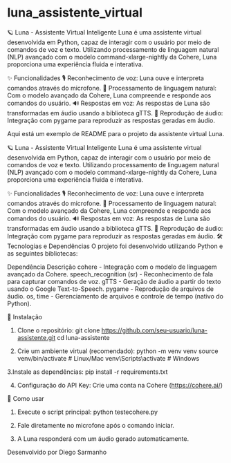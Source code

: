 # luna_assistente_virtual

🪐 Luna - Assistente Virtual Inteligente
Luna é uma assistente virtual desenvolvida em Python, capaz de interagir com o usuário por meio de comandos de voz e texto. Utilizando processamento de linguagem natural (NLP) avançado com o modelo command-xlarge-nightly da Cohere, Luna proporciona uma experiência fluida e interativa.

✨ Funcionalidades
🎙️ Reconhecimento de voz: Luna ouve e interpreta comandos através do microfone.
🧠 Processamento de linguagem natural: Com o modelo avançado da Cohere, Luna compreende e responde aos comandos do usuário.
🔊 Respostas em voz: As respostas de Luna são transformadas em áudio usando a biblioteca gTTS.
🎼 Reprodução de áudio: Integração com pygame para reproduzir as respostas geradas em áudio.



Aqui está um exemplo de README para o projeto da assistente virtual Luna.

🪐 Luna - Assistente Virtual Inteligente
Luna é uma assistente virtual desenvolvida em Python, capaz de interagir com o usuário por meio de comandos de voz e texto. Utilizando processamento de linguagem natural (NLP) avançado com o modelo command-xlarge-nightly da Cohere, Luna proporciona uma experiência fluida e interativa.

✨ Funcionalidades
🎙️ Reconhecimento de voz: Luna ouve e interpreta comandos através do microfone.
🧠 Processamento de linguagem natural: Com o modelo avançado da Cohere, Luna compreende e responde aos comandos do usuário.
🔊 Respostas em voz: As respostas de Luna são transformadas em áudio usando a biblioteca gTTS.
🎼 Reprodução de áudio: Integração com pygame para reproduzir as respostas geradas em áudio.
🛠️ Tecnologias e Dependências
O projeto foi desenvolvido utilizando Python e as seguintes bibliotecas:

Dependência	Descrição
cohere -	Integração com o modelo de linguagem avançado da Cohere.
speech_recognition (sr) -	Reconhecimento de fala para capturar comandos de voz.
gTTS -	Geração de áudio a partir do texto usando o Google Text-to-Speech.
pygame	- Reprodução de arquivos de áudio.
os, time -	Gerenciamento de arquivos e controle de tempo (nativo do Python).

🔧 Instalação
1. Clone o repositório:
    git clone https://github.com/seu-usuario/luna-assistente.git
    cd luna-assistente

2. Crie um ambiente virtual (recomendado):
   python -m venv venv
   source venv/bin/activate  # Linux/Mac
   venv\Scripts\activate     # Windows

3.Instale as dependências:
   pip install -r requirements.txt


4. Configuração do API Key:
   Crie uma conta na Cohere (https://cohere.ai/)



🚀 Como usar
1. Execute o script principal:
    python testecohere.py

2. Fale diretamente no microfone após o comando iniciar.

3. A Luna responderá com um áudio gerado automaticamente.



Desenvolvido por Diego Sarmanho
